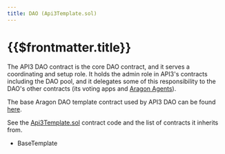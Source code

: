 ```yaml
---
title: DAO (Api3Template.sol)
---
```


# {{$frontmatter.title}}

The API3 DAO contract is the core DAO contract, and it serves a coordinating and setup role. It holds the admin role in API3's contracts including the DAO pool, and it delegates some of this responsibility to the DAO's other contracts (its voting apps and [Aragon Agents](https://aragon.org/agent)).

The base Aragon DAO template contract used by API3 DAO can be found [here](https://github.com/aragon/dao-templates/blob/master/shared/contracts/BaseTemplate.sol).

See the [Api3Template.sol](https://github.com/api3dao/api3-dao/tree/main/packages/dao/contracts) contract code and the list of contracts it inherits from.

- BaseTemplate
